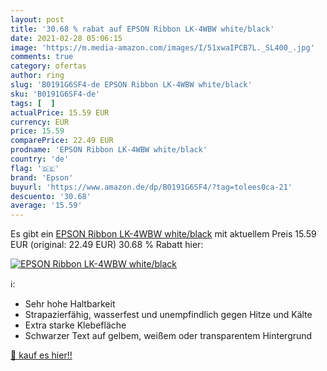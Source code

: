```yaml
---
layout: post
title: '30.68 % rabat auf EPSON Ribbon LK-4WBW white/black'
date: 2021-02-28 05:06:15
image: 'https://m.media-amazon.com/images/I/51xwaIPCB7L._SL400_.jpg'
comments: true
category: ofertas
author: ring
slug: 'B0191G6SF4-de EPSON Ribbon LK-4WBW white/black'
sku: 'B0191G6SF4-de'
tags: [  ]
actualPrice: 15.59 EUR
currency: EUR
price: 15.59
comparePrice: 22.49 EUR
prodname: 'EPSON Ribbon LK-4WBW white/black'
country: 'de'
flag: '🇩🇪'
brand: 'Epson'
buyurl: 'https://www.amazon.de/dp/B0191G6SF4/?tag=tolees0ca-21'
descuento: '30.68'
average: '15.59'
---
```


Es gibt ein [EPSON Ribbon LK-4WBW white/black](https://www.amazon.de/dp/B0191G6SF4/?tag=tolees0ca-21) mit aktuellem Preis 15.59 EUR (original: 22.49 EUR) 30.68 % Rabatt hier:

[![EPSON Ribbon LK-4WBW white/black](https://m.media-amazon.com/images/I/51xwaIPCB7L._SL400_.jpg)](https://www.amazon.de/dp/B0191G6SF4/?tag=tolees0ca-21)

ℹ️:

- Sehr hohe Haltbarkeit
- Strapazierfähig, wasserfest und unempfindlich gegen Hitze und Kälte
- Extra starke Klebefläche
- Schwarzer Text auf gelbem, weißem oder transparentem Hintergrund

[🛒 kauf es hier!!](https://www.amazon.de/dp/B0191G6SF4/?tag=tolees0ca-21)
